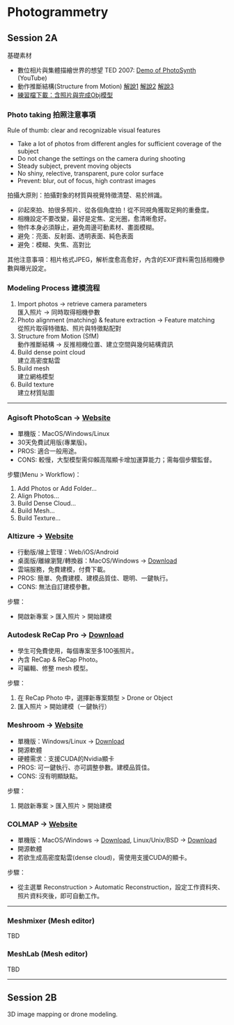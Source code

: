 # Photogrammetry

## Session 2A

基礎素材
* 數位相片與集體描繪世界的想望 TED 2007: [Demo of PhotoSynth](https://www.ted.com/talks/blaise_aguera_y_arcas_demos_photosynth) (YouTube)
* 動作推斷結構(Structure from Motion) [解說1](https://www.youtube.com/watch?v=i7ierVkXYa8) [解說2](https://www.youtube.com/watch?v=JJ6szGs6mUo) [解說3](https://www.youtube.com/watch?v=5ceiOd8Yx3g)
* [練習檔下載：含照片與完成Obj模型](https://drive.google.com/open?id=1fUwpXxOF5bZ7r-NL2cx3kXOfNyrwwxbk)

### Photo taking 拍照注意事項

Rule of thumb: clear and recognizable visual features

* Take a lot of photos from different angles for sufficient coverage of the subject
* Do not change the settings on the camera during shooting
* Steady subject, prevent moving objects
* No shiny, relective, transparent, pure color surface
* Prevent: blur, out of focus, high contrast images

拍攝大原則：拍攝對象的材質與視覺特徵清楚、易於辨識。

* 卯起來拍、拍很多照片、從各個角度拍！從不同視角獲取足夠的重疊度。
* 相機設定不要改變，最好是定焦、定光圈，愈清晰愈好。
* 物件本身必須靜止，避免周邊可動素材、畫面模糊。
* 避免：亮面、反射面、透明表面、純色表面
* 避免：模糊、失焦、高對比

其他注意事項：相片格式JPEG，解析度愈高愈好，內含的EXIF資料需包括相機參數與曝光設定。

### Modeling Process 建模流程

1. Import photos &rarr; retrieve camera parameters \
   匯入照片 &rarr; 同時取得相機參數
2. Photo alignment (matching) & feature extraction &rarr; Feature matching \
   從照片取得特徵點、照片與特徵點配對
3. Structure from Motion (SfM) \
   動作推斷結構 &rarr; 反推相機位置、建立空間與幾何結構資訊
4. Build dense point cloud \
   建立高密度點雲
5. Build mesh \
   建立網格模型
6. Build texture \
   建立材質貼圖

----
### Agisoft PhotoScan &rarr; [Website](http://www.agisoft.com)

* 單機版：MacOS/Windows/Linux
* 30天免費試用版(專業版)。
* PROS: 適合一般用途。
* CONS: 較慢，大型模型需仰賴高階顯卡增加運算能力；需每個步驟監督。

步驟(Menu > Workflow)：
1. Add Photos or Add Folder...
1. Align Photos...
1. Build Dense Cloud...
1. Build Mesh...
1. Build Texture...

### Altizure &rarr; [Website](https://www.altizure.com)

* 行動版/線上管理：Web/iOS/Android
* 桌面版/離線瀏覽/轉換器：MacOS/Windows &rarr; [Download](https://www.altizure.com/desktop)
* 雲端服務，免費建模，付費下載。
* PROS: 簡單、免費建模、建模品質佳、聰明、一鍵執行。
* CONS: 無法自訂建模參數。

步驟：
* 開啟新專案 > 匯入照片 > 開始建模

### Autodesk ReCap Pro &rarr; [Download](https://www.autodesk.com/education/free-software/recap-pro)

* 學生可免費使用，每個專案至多100張照片。
* 內含 ReCap & ReCap Photo。
* 可編輯、修整 mesh 模型。

步驟：
1. 在 ReCap Photo 中，選擇新專案類型 > Drone or Object
1. 匯入照片 > 開始建模（一鍵執行）

### Meshroom &rarr; [Website](https://alicevision.github.io)

* 單機版：Windows/Linux &rarr; [Download](https://github.com/alicevision/meshroom/releases/tag/v2018.1.0)
* 開源軟體
* 硬體需求：支援CUDA的Nvidia顯卡
* PROS: 可一鍵執行、亦可調整參數。建模品質佳。
* CONS: 沒有明顯缺點。

步驟：
1. 開啟新專案 > 匯入照片 > 開始建模

### COLMAP &rarr; [Website](https://colmap.github.io)

* 單機版：MacOS/Windows &rarr; [Download](https://github.com/colmap/colmap/releases), Linux/Unix/BSD &rarr; [Download](https://repology.org/metapackage/colmap/versions)
* 開源軟體
* 若欲生成高密度點雲(dense cloud)，需使用支援CUDA的顯卡。

步驟：
* 從主選單 Reconstruction > Automatic Reconstruction，設定工作資料夾、照片資料夾後，即可自動工作。

----
### Meshmixer (Mesh editor)

TBD

### MeshLab (Mesh editor)

TBD

----
## Session 2B

3D image mapping or drone modeling.
